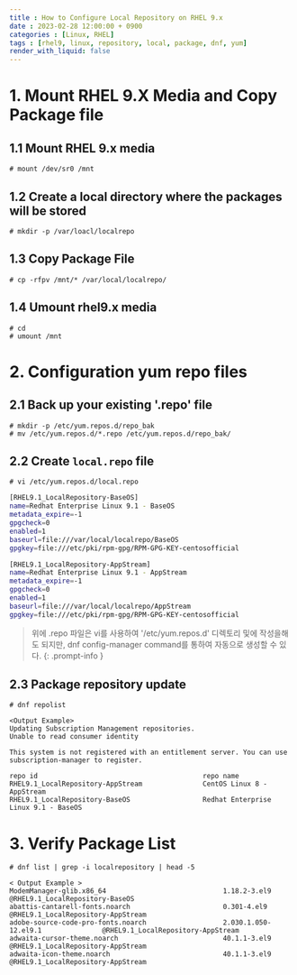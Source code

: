 ```yaml
---
title : How to Configure Local Repository on RHEL 9.x
date : 2023-02-28 12:00:00 + 0900
categories : [Linux, RHEL]
tags : [rhel9, linux, repository, local, package, dnf, yum]
render_with_liquid: false
---
```


# 1. Mount RHEL 9.X Media and Copy Package file 

## 1.1 Mount RHEL 9.x media 

``` console 
# mount /dev/sr0 /mnt 
```

## 1.2 Create a local directory where the packages will be stored

```console
# mkdir -p /var/loacl/localrepo
```


## 1.3 Copy Package File 

```console 
# cp -rfpv /mnt/* /var/local/localrepo/ 
```


## 1.4 Umount rhel9.x media 
```console
# cd 
# umount /mnt 
```



# 2. Configuration yum repo files 


## 2.1 Back up your existing '.repo' file

```console 
# mkdir -p /etc/yum.repos.d/repo_bak
# mv /etc/yum.repos.d/*.repo /etc/yum.repos.d/repo_bak/
```


## 2.2 Create `local.repo` file 

`# vi /etc/yum.repos.d/local.repo`

```bash
[RHEL9.1_LocalRepository-BaseOS]
name=Redhat Enterprise Linux 9.1 - BaseOS
metadata_expire=-1
gpgcheck=0
enabled=1
baseurl=file:///var/local/localrepo/BaseOS
gpgkey=file:///etc/pki/rpm-gpg/RPM-GPG-KEY-centosofficial

[RHEL9.1_LocalRepository-AppStream]
name=Redhat Enterprise Linux 9.1 - AppStream
metadata_expire=-1
gpgcheck=0
enabled=1
baseurl=file:///var/local/localrepo/AppStream
gpgkey=file:///etc/pki/rpm-gpg/RPM-GPG-KEY-centosofficial
```

> 위에 .repo 파일은 vi를 사용하여 '/etc/yum.repos.d' 디렉토리 및에 작성을해도 되지만, 
 dnf config-manager command를 통하여 자동으로 생성할 수 있다.
{: .prompt-info } 





## 2.3 Package repository update 

```console 
# dnf repolist 

<Output Example> 
Updating Subscription Management repositories.
Unable to read consumer identity

This system is not registered with an entitlement server. You can use subscription-manager to register.

repo id                                         repo name
RHEL9.1_LocalRepository-AppStream               CentOS Linux 8 - AppStream
RHEL9.1_LocalRepository-BaseOS                  Redhat Enterprise Linux 9.1 - BaseOS
```


# 3. Verify Package List 

```console
# dnf list | grep -i localrepository | head -5

< Output Example > 
ModemManager-glib.x86_64                             1.18.2-3.el9                       @RHEL9.1_LocalRepository-BaseOS
abattis-cantarell-fonts.noarch                       0.301-4.el9                        @RHEL9.1_LocalRepository-AppStream
adobe-source-code-pro-fonts.noarch                   2.030.1.050-12.el9.1               @RHEL9.1_LocalRepository-AppStream
adwaita-cursor-theme.noarch                          40.1.1-3.el9                       @RHEL9.1_LocalRepository-AppStream
adwaita-icon-theme.noarch                            40.1.1-3.el9                       @RHEL9.1_LocalRepository-AppStream
```
